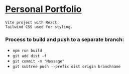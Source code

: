 # [Personal Portfolio](https://yubinkarki.com.np)

```
Vite project with React.
Tailwind CSS used for styling.
```

### Process to build and push to a separate branch:

- `npm run build`
- `git add dist -f`
- `git commit -m "Message"`
- `git subtree push --prefix dist origin branchname`
